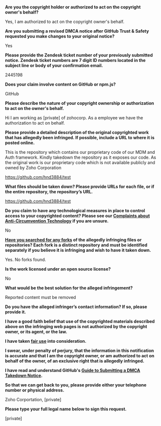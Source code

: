 **Are you the copyright holder or authorized to act on the copyright owner's behalf?**

Yes, I am authorized to act on the copyright owner's behalf.

**Are you submitting a revised DMCA notice after GitHub Trust & Safety requested you make changes to your original notice?**

Yes

**Please provide the Zendesk ticket number of your previously submitted notice. Zendesk ticket numbers are 7 digit ID numbers located in the subject line or body of your confirmation email.**

2445198

**Does your claim involve content on GitHub or npm.js?**

GitHub

**Please describe the nature of your copyright ownership or authorization to act on the owner's behalf.**

Hi I am working as [private] of zohocorp. As a employee we have the authorization to act on behalf.

**Please provide a detailed description of the original copyrighted work that has allegedly been infringed. If possible, include a URL to where it is posted online.**

This is the repository which contains our proprietary code of our MDM and Auth framework. Kindly takedown the repository as it exposes our code.
As the original work is our proprietary code which is not available publicly and owned by Zoho Corporation

https://github.com/hnd3884/test

**What files should be taken down? Please provide URLs for each file, or if the entire repository, the repository’s URL.**

https://github.com/hnd3884/test

**Do you claim to have any technological measures in place to control access to your copyrighted content? Please see our <a href="https://docs.github.com/articles/guide-to-submitting-a-dmca-takedown-notice#complaints-about-anti-circumvention-technology">Complaints about Anti-Circumvention Technology</a> if you are unsure.**

No

**<a href="https://docs.github.com/articles/dmca-takedown-policy#b-what-about-forks-or-whats-a-fork">Have you searched for any forks</a> of the allegedly infringing files or repositories? Each fork is a distinct repository and must be identified separately if you believe it is infringing and wish to have it taken down.**

Yes. No forks found.

**Is the work licensed under an open source license?**

No

**What would be the best solution for the alleged infringement?**

Reported content must be removed

**Do you have the alleged infringer’s contact information? If so, please provide it.**

**I have a good faith belief that use of the copyrighted materials described above on the infringing web pages is not authorized by the copyright owner, or its agent, or the law.**

**I have taken <a href="https://www.lumendatabase.org/topics/22">fair use</a> into consideration.**

**I swear, under penalty of perjury, that the information in this notification is accurate and that I am the copyright owner, or am authorized to act on behalf of the owner, of an exclusive right that is allegedly infringed.**

**I have read and understand GitHub's <a href="https://docs.github.com/articles/guide-to-submitting-a-dmca-takedown-notice/">Guide to Submitting a DMCA Takedown Notice</a>.**

**So that we can get back to you, please provide either your telephone number or physical address.**

Zoho Corportation, [private]

**Please type your full legal name below to sign this request.**

[private]
